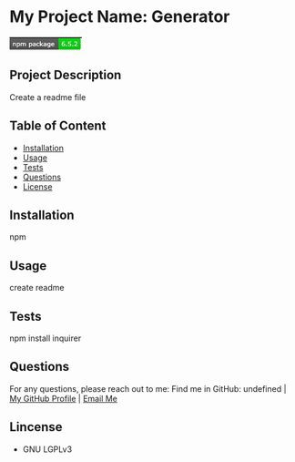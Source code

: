 
    
# My Project Name: Generator
![INQUIRER NMP PACKAGE](./img/inquirer.png)
## Project Description
Create a readme file
## Table of Content
* [Installation](#installation) 
* [Usage](#Usage)
* [Tests](#Tests)
* [Questions](#Questions)
* [License](#License)   

## Installation
npm
## Usage
create readme
## Tests
npm install inquirer
## Questions
For any questions, please reach out to me:
    Find me in GitHub: undefined | [My GitHub Profile](undefined) | [Email Me](undefined)
## Lincense
* GNU LGPLv3    
    
